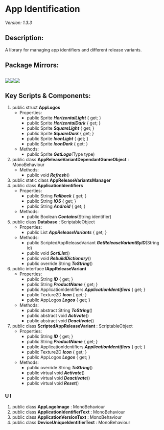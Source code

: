 # App Identification
*Version: 1.3.3*
## Description: 
A library for managing app identifiers and different release variants.
## Package Mirrors: 
[<img src='https://img.itch.zone/aW1nLzEzNzQ2ODg3LnBuZw==/original/npRUfq.png'>](https://github.com/Iron-Mountain-Software/app-identification)[<img src='https://img.itch.zone/aW1nLzEzNzQ2ODkyLnBuZw==/original/Fq0ORM.png'>](https://www.npmjs.com/package/com.iron-mountain.app-identification)[<img src='https://img.itch.zone/aW1nLzEzNzQ2ODk4LnBuZw==/original/Rv4m96.png'>](https://iron-mountain.itch.io/app-identification)
---
## Key Scripts & Components: 
1. public struct **AppLogos**
   * Properties: 
      * public Sprite ***HorizontalLight***  { get; }
      * public Sprite ***HorizontalDark***  { get; }
      * public Sprite ***SquareLight***  { get; }
      * public Sprite ***SquareDark***  { get; }
      * public Sprite ***IconLight***  { get; }
      * public Sprite ***IconDark***  { get; }
   * Methods: 
      * public Sprite ***GetLogo***(Type type)
1. public class **AppReleaseVariantDependantGameObject** : MonoBehaviour
   * Methods: 
      * public void ***Refresh***()
1. public static class **AppReleaseVariantsManager**
1. public class **ApplicationIdentifiers**
   * Properties: 
      * public String ***Fallback***  { get; }
      * public String ***IOS***  { get; }
      * public String ***Android***  { get; }
   * Methods: 
      * public Boolean ***Contains***(String identifier)
1. public class **Database** : ScriptableObject
   * Properties: 
      * public List<ScriptedAppReleaseVariant> ***AppReleaseVariants***  { get; }
   * Methods: 
      * public ScriptedAppReleaseVariant ***GetReleaseVariantByID***(String id)
      * public void ***SortList***()
      * public void ***RebuildDictionary***()
      * public override String ***ToString***()
1. public interface **IAppReleaseVariant**
   * Properties: 
      * public String ***ID***  { get; }
      * public String ***ProductName***  { get; }
      * public ApplicationIdentifiers ***ApplicationIdentifiers***  { get; }
      * public Texture2D ***Icon***  { get; }
      * public AppLogos ***Logos***  { get; }
   * Methods: 
      * public abstract String ***ToString***()
      * public abstract void ***Activate***()
      * public abstract void ***Deactivate***()
1. public class **ScriptedAppReleaseVariant** : ScriptableObject
   * Properties: 
      * public String ***ID***  { get; }
      * public String ***ProductName***  { get; }
      * public ApplicationIdentifiers ***ApplicationIdentifiers***  { get; }
      * public Texture2D ***Icon***  { get; }
      * public AppLogos ***Logos***  { get; }
   * Methods: 
      * public override String ***ToString***()
      * public virtual void ***Activate***()
      * public virtual void ***Deactivate***()
      * public virtual void ***Reset***()
### U I
1. public class **AppLogoImage** : MonoBehaviour
1. public class **ApplicationIdentifierText** : MonoBehaviour
1. public class **ApplicationVersionText** : MonoBehaviour
1. public class **DeviceUniqueIdentifierText** : MonoBehaviour
